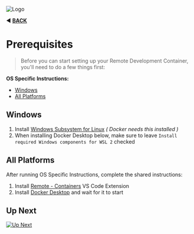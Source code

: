 ![Logo](https://red-van-workshop.s3.us-east-1.amazonaws.com/logo.png "Logo")

:arrow_backward: **[BACK](./repository-setup.md#repository-setup)**

Prerequisites
===

> Before you can start setting up your Remote Development Container, you'll need to do a few things first:

**OS Specific Instructions:**

* [Windows](#windows)
* [All Platforms](#all-platforms)

Windows
---

1. Install [Windows Subsystem for Linux](https://docs.microsoft.com/en-us/windows/wsl/install) _( Docker needs this installed )_
2. When installing Docker Desktop below, make sure to leave `Install required Windows components for WSL 2` checked

All Platforms
---

After running OS Specific Instructions, complete the shared instructions:

1. Install [Remote - Containers](https://marketplace.visualstudio.com/items?itemName=ms-vscode-remote.remote-containers) VS Code Extension
2. Install [Docker Desktop](https://www.docker.com/products/docker-desktop) and wait for it to start


Up Next
---

[![Up Next](https://img.shields.io/badge/Next-Git_Credentials-blue.svg?style=for-the-badge&logo=github&logoColor=ffffff&logoWidth=16)](./git-credentials.md#git-credentials)
